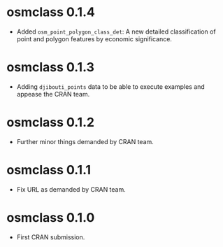 # osmclass 0.1.4

* Added `osm_point_polygon_class_det`: A new detailed classification of point and polygon features by economic significance. 

# osmclass 0.1.3

* Adding `djibouti_points` data to be able to execute examples and appease the CRAN team. 

# osmclass 0.1.2

* Further minor things demanded by CRAN team. 

# osmclass 0.1.1

* Fix URL as demanded by CRAN team. 

# osmclass 0.1.0

* First CRAN submission.
